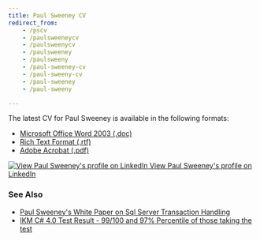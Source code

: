 ```yaml
---
title: Paul Sweeney CV
redirect_from:
    - /pscv
    - /paulsweeneycv
    - /paulsweenycv
    - /paulsweeney
    - /paulsweeny
    - /paul-sweeney-cv
    - /paul-sweeny-cv
    - /paul-sweeney
    - /paul-sweeny

---
```


The latest CV for Paul Sweeney is available in the following formats:

* [Microsoft Office Word 2003 (.doc)]({{site.url}}/files/PaulSweeneyCV.doc)
* [Rich Text Format (.rtf)]({{site.url}}/files/PaulSweeneyCV.rtf)
* [Adobe Acrobat (.pdf)]({{site.url}}/files/PaulSweeneyCV.pdf)

<a href="http://uk.linkedin.com/in/paulsweeneycv" target="_blank">![View Paul Sweeney's profile on LinkedIn]({{site.url}}/assets/img/lilogo.gif) View Paul Sweeney's profile on LinkedIn</a>

### See Also

* [Paul Sweeney's White Paper on Sql Server Transaction Handling]({{site.url}}/paul-sweeney-cv/sql-white-paper)
* [IKM C# 4.0 Test Result - 99/100 and 97% Percentile of those taking the test]({{site.url}}/files/IKMTestResult.pdf)
